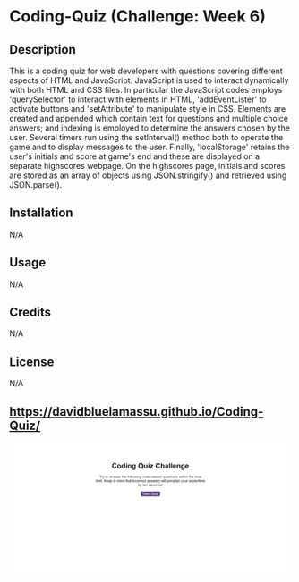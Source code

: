 # Coding-Quiz (Challenge: Week 6)

## Description
This is a coding quiz for web developers with questions covering different aspects of HTML and JavaScript. JavaScript is used to interact dynamically with both HTML and CSS files. In particular the JavaScript codes employs 'querySelector' to interact with elements in HTML, 'addEventLister' to activate buttons and 'setAttribute' to manipulate style in CSS. Elements are created and appended which contain text for questions and multiple choice answers; and indexing is employed to determine the answers chosen by the user. Several timers run using the setInterval() method both to operate the game and to display messages to the user. Finally, 'localStorage' retains the user's initials and score at game's end and these are displayed on a separate highscores webpage. On the highscores page, initials and scores are stored as an array of objects using JSON.stringify() and retrieved using JSON.parse().

## Installation
N/A

## Usage
N/A

## Credits
N/A

## License
N/A

## https://davidbluelamassu.github.io/Coding-Quiz/

![Screenshot of the Coding Quiz start page](./assets/images/coding-quiz.png)

